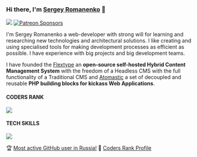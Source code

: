 ### Hi there, I'm <a href="https://github.com/Awilum">Sergey Romanenko</a> 👋


<a href="https://twitter.com/AwilumIT"><img src="https://img.shields.io/twitter/follow/AwilumIT?style=for-the-badge&logo=twitter"></a>
<a href="https://www.patreon.com/awilum"><img alt="Patreon Sponsors" src="https://img.shields.io/static/v1?label=Sponsor&message=%E2%9D%A4&logo=Patreon&style=for-the-badge"></a>

I'm Sergey Romanenko a web-developer with strong will for learning and researching new technologies and architectural solutions. I like creating and using specialised tools for making development processes as efficient as possible. I have experience with big projects and big development teams.

I have founded the [Flextype](https://github.com/flextype) an **open-source self-hosted Hybrid Content Management System** with the freedom of a Headless CMS with the full functionality of a Traditional CMS and [Atomastic](https://github.com/atomastic) a set of decoupled and reusable **PHP building blocks for kickass Web Applications**.

#### CODERS RANK
<img
  src="https://cr-ss-service.azurewebsites.net/api/ScreenShot?widget=summary&username=awilum&branding=false&badges=10&show-avatar=false&style=--header-bg-color:%23000;--border-radius:0px"
/>

#### TECH SKILLS
<img
  src="https://cr-skills-chart-widget.azurewebsites.net/api/api?username=awilum&branding=false&skills=php,css,html,javascript,yacc,c,json,&width=820"
/>

🏆 [Most active GitHub user in Russia!](https://commits.top/russia.html)
🤖 [Coders Rank Profile](https://profile.codersrank.io/user/awilum)
